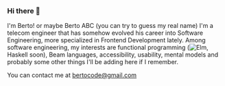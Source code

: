 ### Hi there 👋

I'm Berto! or maybe Berto ABC (you can try to guess my real name)
I'm a telecom engineer that has somehow evolved his career into Software Engineering, more specialized in Frontend Development lately.
Among software engineering, my interests are functional programming (![Elm](http://elm-lang.org), Haskell soon), Beam languages, accessibility, usability, mental models and probably some other things I'll be adding here if I remember.

You can contact me at bertocode@gmail.com
